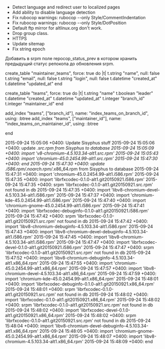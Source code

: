  * Detect language and redirect user to localized pages
 * Add ability to disable language detection
 * Fix rubocop warnings: rubocop --only Style/CommentIndentation
 * Fix rubocop warnings: rubocop --only Style/DotPosition
 * Default ftp mirror for altlinux.org don't work.
 * Drop group class.
 * HTTPS
 * Update sitemap
 * Fix string epoch


Добавить в srpm поле repocop_status_prev в котором хранить предыдущий статус
репокопа до обновления srpm.

  create_table "maintainer_teams", force: true do |t|
    t.string   "name",       null: false
    t.string   "email",      null: false
    t.string   "login",      null: false
    t.datetime "created_at"
    t.datetime "updated_at"
  end

  create_table "teams", force: true do |t|
    t.string   "name"
    t.boolean  "leader"
    t.datetime "created_at"
    t.datetime "updated_at"
    t.integer  "branch_id"
    t.integer  "maintainer_id"
  end

  add_index "teams", ["branch_id"], name: "index_teams_on_branch_id", using: :btree
  add_index "teams", ["maintainer_id"], name: "index_teams_on_maintainer_id", using: :btree

end

2015-09-24 15:05:06 +0400: Update Sisyphus stuff
2015-09-24 15:05:06 +0400: update *.src.rpm from Sisyphus to database
2015-09-24 15:05:09 +0400: import 'v8-chromium-4.5.103.34-alt1.src.rpm'
2015-09-24 15:05:43 +0400: import 'chromium-45.0.2454.99-alt1.src.rpm'
2015-09-24 15:47:30 +0400: end
2015-09-24 15:47:30 +0400: update *.i586.rpm/*.noarch.rpm/*.x86_64.rpm from Sisyphus to database
2015-09-24 15:47:31 +0400: import 'chromium-45.0.2454.99-alt1.i586.rpm'
2015-09-24 15:47:35 +0400: import 'librfxcodec-0.1.0-alt1.git20150921.i586.rpm'
2015-09-24 15:47:35 +0400: srpm 'librfxcodec-0.1.0-alt1.git20150921.src.rpm' not found in db
2015-09-24 15:47:35 +0400: import 'libv8-chromium-devel-4.5.103.34-alt1.i586.rpm'
2015-09-24 15:47:37 +0400: import 'chromium-kde-45.0.2454.99-alt1.i586.rpm'
2015-09-24 15:47:40 +0400: import 'chromium-gnome-45.0.2454.99-alt1.i586.rpm'
2015-09-24 15:47:41 +0400: import 'librfxcodec-debuginfo-0.1.0-alt1.git20150921.i586.rpm'
2015-09-24 15:47:42 +0400: srpm 'librfxcodec-0.1.0-alt1.git20150921.src.rpm' not found in db
2015-09-24 15:47:42 +0400: import 'libv8-chromium-debuginfo-4.5.103.34-alt1.i586.rpm'
2015-09-24 15:47:43 +0400: import 'libv8-chromium-devel-debuginfo-4.5.103.34-alt1.i586.rpm'
2015-09-24 15:47:45 +0400: import 'libv8-chromium-4.5.103.34-alt1.i586.rpm'
2015-09-24 15:47:47 +0400: import 'librfxcodec-devel-0.1.0-alt1.git20150921.i586.rpm'
2015-09-24 15:47:47 +0400: srpm 'librfxcodec-0.1.0-alt1.git20150921.src.rpm' not found in db
2015-09-24 15:47:52 +0400: import 'libv8-chromium-debuginfo-4.5.103.34-alt1.x86_64.rpm'
2015-09-24 15:47:55 +0400: import 'chromium-45.0.2454.99-alt1.x86_64.rpm'
2015-09-24 15:47:57 +0400: import 'libv8-chromium-devel-4.5.103.34-alt1.x86_64.rpm'
2015-09-24 15:47:59 +0400: import 'chromium-kde-45.0.2454.99-alt1.x86_64.rpm'
2015-09-24 15:48:01 +0400: import 'librfxcodec-debuginfo-0.1.0-alt1.git20150921.x86_64.rpm'
2015-09-24 15:48:01 +0400: srpm 'librfxcodec-0.1.0-alt1.git20150921.src.rpm' not found in db
2015-09-24 15:48:02 +0400: import 'librfxcodec-0.1.0-alt1.git20150921.x86_64.rpm'
2015-09-24 15:48:02 +0400: srpm 'librfxcodec-0.1.0-alt1.git20150921.src.rpm' not found in db
2015-09-24 15:48:02 +0400: import 'librfxcodec-devel-0.1.0-alt1.git20150921.x86_64.rpm'
2015-09-24 15:48:02 +0400: srpm 'librfxcodec-0.1.0-alt1.git20150921.src.rpm' not found in db
2015-09-24 15:48:04 +0400: import 'libv8-chromium-devel-debuginfo-4.5.103.34-alt1.x86_64.rpm'
2015-09-24 15:48:05 +0400: import 'chromium-gnome-45.0.2454.99-alt1.x86_64.rpm'
2015-09-24 15:48:07 +0400: import 'libv8-chromium-4.5.103.34-alt1.x86_64.rpm'
2015-09-24 15:48:09 +0400: end
